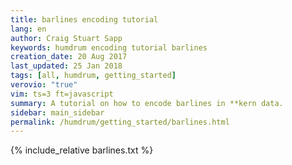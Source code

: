 ```yaml
---
title: barlines encoding tutorial
lang: en
author: Craig Stuart Sapp
keywords: humdrum encoding tutorial barlines
creation_date: 20 Aug 2017
last_updated: 25 Jan 2018
tags: [all, humdrum, getting_started]
verovio: "true"
vim: ts=3 ft=javascript
summary: A tutorial on how to encode barlines in **kern data.
sidebar: main_sidebar
permalink: /humdrum/getting_started/barlines.html
---
```


{% include_relative barlines.txt %}

